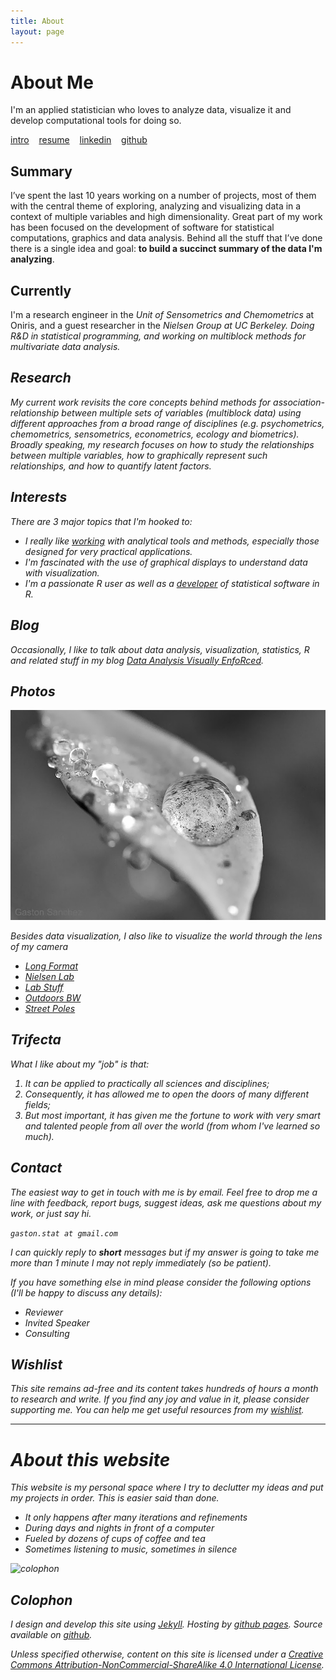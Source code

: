 ```yaml
---
title: About
layout: page
---
```


# About Me

I'm an applied statistician who loves to analyze data, visualize it
and develop computational tools for doing so.

<a href="https://docs.google.com/presentation/d/1SgaTJpjoL4YCklgB_CMgaQldoxv8rIJFvuTPilDPKGs/pub?start=false&loop=false&delayms=3000" target="_blank">intro</a>&nbsp;&nbsp;&nbsp;
<a href="/about/GastonSanchez_resumecode.pdf">resume</a>&nbsp;&nbsp;&nbsp;
<a href="http://www.linkedin.com/in/sanchezgaston" target="_blank">linkedin</a>&nbsp;&nbsp;&nbsp;
<a href="https://github.com/gastonstat" target="_blank">github</a>


## Summary

I’ve spent the last 10 years working on a number of projects, most of them with the 
central theme of exploring, analyzing and visualizing data in a context of multiple 
variables and high dimensionality. Great part of my work has been focused on the 
development of software for statistical computations, graphics and data analysis. 
Behind all the stuff that I’ve done there is a single idea and goal: 
**to build a succinct summary of the data I'm analyzing**.


## Currently

I'm a research engineer in the <em>Unit of Sensometrics and Chemometrics</em> at Oniris, 
and a guest researcher in the <em>Nielsen Group<em> at UC Berkeley. 
Doing R&D in statistical programming, and working on multiblock methods for multivariate 
data analysis.


## Research

My current work revisits the core concepts behind methods for association-relationship 
between multiple sets of variables (multiblock data) using different approaches from a 
broad range of disciplines (e.g. psychometrics, chemometrics, sensometrics, 
econometrics, ecology and biometrics). Broadly speaking, my research focuses on how to 
study the relationships between multiple variables, how to graphically represent such 
relationships, and how to quantify latent factors.  



## Interests

There are 3 major topics that I'm hooked to:
 
- I really like [working](/work) with analytical tools 
and methods, especially those designed for very practical applications.
- I'm fascinated with the use of graphical displays to understand data with 
visualization.
- I'm a passionate R user as well as a 
[developer](/software) of statistical software in R.


## Blog

Occasionally, I like to talk about data analysis, visualization, statistics, R and 
related stuff in my blog [Data Analysis Visually EnfoRced](/blog).


## Photos

<img class="centered" src="/images/website/water_drop.JPG">

Besides data visualization, I also like to visualize the world through the lens of my camera

- <a href="https://plus.google.com/photos/117265732281156472530/albums/5923141177468349217" target="_blank">Long Format</a><br>
- <a href="https://plus.google.com/photos/117265732281156472530/albums/5850583855206261729" target="_blank">Nielsen Lab</a><br>
- <a href="https://plus.google.com/photos/117265732281156472530/albums/5855398230533809713" target="_blank">Lab Stuff</a><br>
- <a href="https://plus.google.com/photos/117265732281156472530/albums/5684951439367440929" target="_blank">Outdoors BW</a><br>
- <a href="https://plus.google.com/photos/117265732281156472530/albums/5846352754687836433" target="_blank">Street Poles</a><br>


## Trifecta

What I like about my "job" is that:

1. It can be applied to practically all sciences and disciplines;
2. Consequently, it has allowed me to open the doors of many different fields;
3. But most important, it has given me the fortune to work with very smart and talented 
people from all over the world (from whom I've learned so much).


## Contact

The easiest way to get in touch with me is by email. Feel free to drop me a line with 
feedback, report bugs, suggest ideas, ask me questions about my work, or just say hi.

```gaston.stat at gmail.com```

I can quickly reply to **short** messages but if my answer is going to take me more than 1 
minute I may not reply immediately (so be patient). 

If you have something else in mind please consider the following options 
(I'll be happy to discuss any details):

- Reviewer
- Invited Speaker
- Consulting


## Wishlist

This site remains ad-free and its content takes hundreds of hours a month to research and write. 
If you find any joy and value in it, please consider supporting me. You can help me get 
useful resources from my <a href="http://amzn.com/w/247IGP8DY2ER5" target="_blank">wishlist</a>.

<hr>

# About this website

This website is my personal space where I try to declutter my ideas and put my 
projects in order. This is easier said than done.
  
- It only happens after many iterations and refinements
- During days and nights in front of a computer
- Fueled by dozens of cups of coffee and tea
- Sometimes listening to music, sometimes in silence

<p>
<img class="centered" src="http://farm4.staticflickr.com/3765/11406802826_77d023acc1_o.jpg" alt="colophon"/> 
</p>

## Colophon

I design and develop this site using [Jekyll](https://github.com/mojombo/jekyll). 
Hosting by [github pages](https://pages.github.com). Source available on 
[github](https://github.com/gastonstat/gastonstat.github.io).


Unless specified otherwise, content on this site is licensed under a 
[Creative Commons Attribution-NonCommercial-ShareAlike 4.0 International License](http://creativecommons.org/licenses/by-nc-sa/4.0/).


